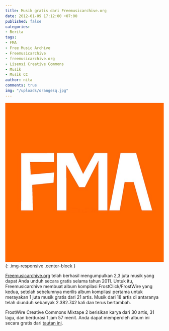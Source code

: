 ```yaml
---
title: Musik gratis dari Freemusicarchive.org
date: 2012-01-09 17:12:00 +07:00
published: false
categories:
- Berita
tags:
- FMA
- Free Music Archive
- Freemusicarchive
- freemusicarchive.org
- Lisensi Creative Commons
- Musik
- Musik CC
author: nita
comments: true
img: "/uploads/orangesq.jpg"
---
```


![orangesq.jpg](/uploads/orangesq.jpg){: .img-responsive .center-block }

[Freemusicarchive.org](http://freemusicarchive.org/) telah berhasil mengumpulkan 2,3 juta musik yang dapat Anda unduh secara gratis selama tahun 2011. Untuk itu, Freemusicarchive membuat album kompilasi FrostClick/FrostWire yang kedua, setelah sebelumnya merilis album kompilasi pertama untuk merayakan 1 juta musik gratis dari 21 artis. Musik dari 18 artis di antaranya telah diunduh sebanyak 2.382.742 kali dan terus bertambah.

FrostWire Creative Commons Mixtape 2 berisikan karya dari 30 artis, 31 lagu, dan berdurasi 1 jam 57 menit. Anda dapat memperoleh album ini secara gratis dari [tautan ini](http://freemusicarchive.org/curator/FrostClick/blog/FrostClick_presents_FrostWire_Creative_Commons_Mixtape_2_1966).
